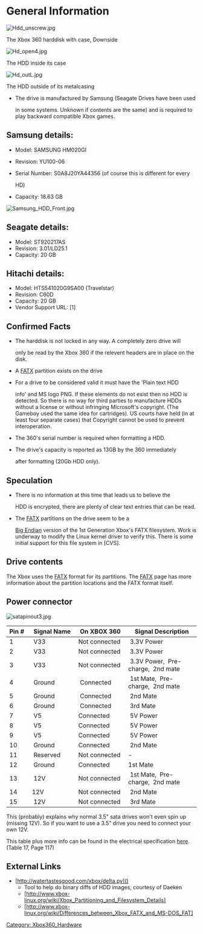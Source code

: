 # General Information

![Hdd_unscrew.jpg](../images/Hdd_unscrew.jpg)

The Xbox 360 harddisk with case, Downside

![Hd_open4.jpg](../images/Hd_open4.jpg)

The HDD inside its case

![Hd_outL.jpg](../images/Hd_outL.jpg)

The HDD outside of its metalcasing

* The drive is manufactured by Samsung (Seagate Drives have been used

  in some systems. Unknown if contents are the same) and is required
  to play backward compatible Xbox games.

## Samsung details:

* Model: SAMSUNG HM020GI
* Revision: YU100-06
* Serial Number: S0A8J20YA44356 (of course this is different for every

  HD)

* Capacity: 18.63 GB

![Samsung_HDD_Front.jpg](../images/Samsung_HDD_Front.jpg)

## Seagate details:

* Model: ST920217AS
* Revision: 3.01/LD25.1
* Capacity: 20 GB

## Hitachi details:

* Model: HTS541020G9SA00 (Travelstar)
* Revision: C60D
* Capacity: 20 GB
* Vendor Support URL: \[1\]

## Confirmed Facts

* The harddisk is not locked in any way. A completely zero drive will

  only be read by the Xbox 360 if the relevent headers are in place on
  the disk.

* A [FATX](../FATX) partition exists on the drive
* For a drive to be considered valid it must have the 'Plain text HDD

  info' and MS logo PNG. If these elements do not exist then no HDD is
  detected. So there is no way for third parties to manufacture HDDs
  without a license or without infringing Microsoft's copyright. (The
  Gameboy used the same idea for cartridges). US courts have held (in
  at least four separate cases) that Copyright cannot be used to
  prevent interoperation.

* The 360's serial number is required when formatting a HDD.
* The drive's capacity is reported as 13GB by the 360 immediately

  after formatting (20Gb HDD only).

## Speculation

* There is no information at this time that leads us to believe the

  HDD is encrypted, there are plenty of clear text entries that can be
  read.

* The [FATX](../FATX) partitions on the drive seem to be a

  [Big Endian](http://en.wikipedia.org/wiki/Big_Endian) version of the
  1st Generation Xbox's FATX filesystem. Work is underway to modify
  the Linux kernel driver to verify this. There is some initial
  support for this file system in \[CVS\].

## Drive contents

The Xbox uses the [FATX](../FATX) format for its partitions. The
[FATX](../FATX) page has more information about the partition
locations and the FATX format itself.

## Power connector

![satapinout3.jpg](../images/satapinout3.jpg)

| Pin # | Signal Name | On XBOX 360 | Signal Description                |
| ----- | ----------- | ----------- | --------------------------------- |
| 1     | V33         | Not connected | 3.3V Power                      |
| 2     | V33         | Not connected | 3.3V Power                      |
| 3     | V33         | Not connected | 3.3V Power,  Pre-charge,  2nd mate|
| 4     | Ground      | Connected     | 1st Mate,  Pre-charge,  2nd mate  |
| 5     | Ground      | Connected     | 2nd Mate                        |
| 6     | Ground      | Connected     | 3rd Mate                        |
| 7     | V5          | Connected     | 5V Power                        |
| 8     | V5          | Connected     | 5V Power                        |
| 9     | V5          | Connected     | 5V Power                        |
| 10    | Ground      | Connected     | 2nd Mate                        |
| 11    | Reserved    | Not connected | -                               |
| 12    | Ground      | Connected     | 1st Mate                        |
| 13    | 12V         | Not connected | 1st Mate,  Pre-charge,  2nd mate  |
| 14    | 12V         | Not connected | 2nd Mate                        |
| 15    | 12V         | Not connected | 3rd Mate                        |

This (probably) explains why normal 3.5" sata drives won't even spin up
(missing 12V). So if you want to use a 3.5" drive you need to connect
your own 12V.

This table plus more info can be found in the electrical specification
[here](https://web.archive.org/web/20060509104841/http://www.sata-io.org/docs/PHYii%20Spec%20Rev%201_0%20052604.pdf).
(Table 17, Page 117)

## External Links

* [http://watertastesgood.com/xbox/delta.py]()
  + Tool to help do binary diffs of HDD images, courtesy of Daeken
  + [http://www.xbox-linux.org/wiki/Xbox_Partitioning_and_Filesystem_Details]
  + [http://www.xbox-linux.org/wiki/Differences_between_Xbox_FATX_and_MS-DOS_FAT]

[Category: Xbox360_Hardware](Category_Xbox360_Hardware)
